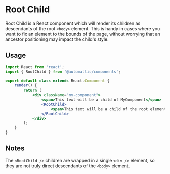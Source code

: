 # Root Child

Root Child is a React component which will render its children as descendants
of the root `<body>` element. This is handy in cases where you want to fix
an element to the bounds of the page, without worrying that an ancestor
positioning may impact the child's style.

## Usage

```jsx
import React from 'react';
import { RootChild } from '@automattic/components';

export default class extends React.Component {
	render() {
		return (
			<div className="my-component">
				<span>This text will be a child of MyComponent</span>
				<RootChild>
					<span>This text will be a child of the root element, not of MyComponent</span>
				</RootChild>
			</div>
		);
	}
}
```

## Notes

The `<RootChild />` children are wrapped in a single `<div />` element, so they are not truly
direct descendants of the `<body>` element.
